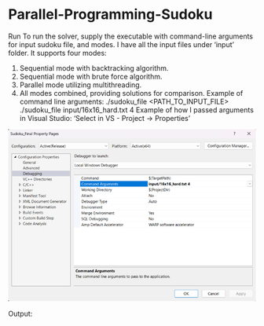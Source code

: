 # Parallel-Programming-Sudoku
Run
To run the solver, supply the executable with command-line arguments for input sudoku file, and modes. I have all the input files under ‘input’ folder.
It supports four modes:
1.	Sequential mode with backtracking algorithm.
2.	Sequential mode with brute force algorithm.
3.	Parallel mode utilizing multithreading.
4.	All modes combined, providing solutions for comparison.
Example of command line arguments: 
./sudoku_file <PATH_TO_INPUT_FILE> <MODE>
./sudoku_file input/16x16_hard.txt 4
Example of how I passed arguments in Visual Studio: ‘Select in VS - Project -> Properties’

 ![alt text](https://github.com/AnaghaDhekne/Parallel-Programming-Sudoku/blob/02edf4b100f39ce7dec0d025c77087cee8e89210/img/Picture1.png)

Output:
 
 
 
 
